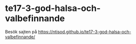 # te17-3-god-halsa-och-valbefinnande

Besök sajten på https://ntisod.github.io/te17-3-god-halsa-och-valbefinnande/
